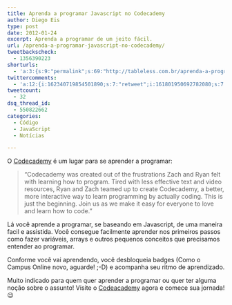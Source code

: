```yaml
---
title: Aprenda a programar Javascript no Codecademy
author: Diego Eis
type: post
date: 2012-01-24
excerpt: Aprenda a programar de um jeito fácil.
url: /aprenda-a-programar-javascript-no-codecademy/
tweetbackscheck:
  - 1356390223
shorturls:
  - 'a:3:{s:9:"permalink";s:69:"http://tableless.com.br/aprenda-a-programar-javascript-no-codecademy/";s:4:"isgd";s:19:"http://is.gd/GlfgOH";s:7:"tinyurl";s:26:"http://tinyurl.com/7a3a4e4";}'
twittercomments:
  - 'a:12:{i:162340719854501890;s:7:"retweet";i:161801950692782080;s:7:"retweet";i:161799745310949376;s:7:"retweet";i:167213195310800896;s:7:"retweet";i:167201726569521152;s:7:"retweet";i:167199990484176896;s:7:"retweet";i:167199783142952961;s:7:"retweet";i:167197784997498880;s:7:"retweet";i:167196760169656321;s:7:"retweet";i:167196756956815360;s:7:"retweet";i:167196595656458240;s:7:"retweet";i:167196547648466944;s:7:"retweet";}'
tweetcount:
  - 32
dsq_thread_id:
  - 550822662
categories:
  - Código
  - JavaScript
  - Notícias

---
```

O [Codecademy][1] é um lugar para se aprender a programar:

> &#8220;Codecademy was created out of the frustrations Zach and Ryan felt with learning how to program. Tired with less effective text and video resources, Ryan and Zach teamed up to create Codecademy, a better, more interactive way to learn programming by actually coding. This is just the beginning. Join us as we make it easy for everyone to love and learn how to code.&#8221;

Lá você aprende a programar, se baseando em Javascript, de uma maneira facil e assistida. Você consegue facilmente aprender nos primeiros passos como fazer variáveis, arrays e outros pequenos conceitos que precisamos entender ao programar.

Conforme você vai aprendendo, você desbloqueia badges (Como o Campus Online novo, aguarde! ;-D) e acompanha seu ritmo de aprendizado.

Muito indicado para quem quer aprender a programar ou quer ter alguma noção sobre o assunto! Visite o [Codeacademy][1] agora e comece sua jornada! 😉

 [1]: http://www.codecademy.com/?utm_source=TablelessComBr&utm_medium=linkPost&utm_campaign=freePost